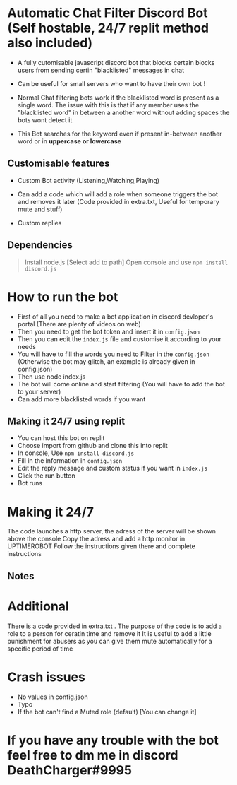 # Automatic Chat Filter Discord Bot (Self hostable, 24/7 replit method also included)
- A fully cutomisable javascript discord bot that blocks certain blocks users from sending certin "blacklisted" messages in chat
- Can be useful for small servers who want to have their own bot !
- Normal Chat filtering bots work if the blacklisted word is present as a single word. The issue with this is that if any member uses the "blacklisted word" in between a another word without adding spaces the bots wont detect it

- This Bot searches for the keyword even if present in-between another word or in **uppercase or lowercase**

## Customisable features

- Custom Bot activity (Listening,Watching,Playing)
- Can add a code which will add a role when someone triggers the bot and removes it later (Code provided in extra.txt, Useful for temporary mute and stuff)

- Custom replies 

## Dependencies 
 > Install node.js [Select add to path]
Open console and use `npm install discord.js`

# How to run the bot

- First of all you need to make a bot application in discord devloper's portal (There are plenty of videos on web)
- Then you need to get the bot token and insert it in `config.json`
- Then you can edit the `index.js` file and customise it according to your needs 
- You will have to fill the words you need to Filter in the `config.json` (Otherwise the bot may glitch, an example is already given in config.json)
- Then use node index.js
- The bot will come online and start filtering (You will have to add the bot to your server)
- Can add more blacklisted words if you want

## Making it 24/7 using replit

- You can host this bot on replit
- Choose import from github and clone this into replit
- In console, Use `npm install discord.js` 
- Fill in the information in  `config.json` 
- Edit the reply message and custom status if you want in `index.js`
- Click the run button
- Bot runs

# Making it 24/7

The code launches a http server, the adress of the server will be shown above the console
Copy the adress and add a http monitor in UPTIMEROBOT
Follow the instructions given there and complete instructions


## Notes
# Additional

There is a code provided in extra.txt . The purpose of the code is to add a role to a person for ceratin time and remove it
It is useful to add a little punishment for abusers as you can give them mute automatically for a specific period of time

# Crash issues

- No values in config.json
- Typo
- If the bot can't find a Muted role (default) [You can change it]

# If you have any trouble with the bot feel free to dm me in discord DeathCharger#9995

